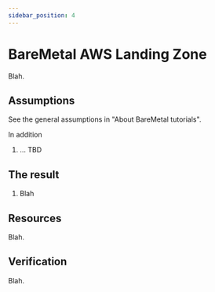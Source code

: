 ```yaml
---
sidebar_position: 4
---
```


# BareMetal AWS Landing Zone

Blah.

## Assumptions

See the general assumptions in "About BareMetal tutorials".

In addition
1. ... TBD

## The result

1. Blah

## Resources

Blah.

## Verification

Blah.
